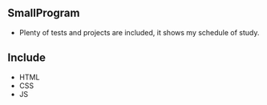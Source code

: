 ## SmallProgram ##
- Plenty of tests and projects are included, it shows my schedule of study.

## Include ##
- HTML
- CSS
- JS

